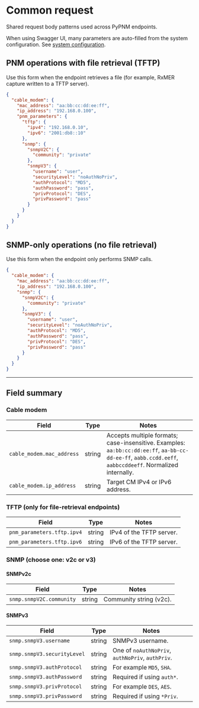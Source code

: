 # Common request

Shared request body patterns used across PyPNM endpoints.

When using Swagger UI, many parameters are auto-filled from the system configuration. See [system configuration](../pypnm/system/index.md).

## PNM operations with file retrieval (TFTP)

Use this form when the endpoint retrieves a file (for example, RxMER capture written to a TFTP server).

```json
{
  "cable_modem": {
    "mac_address": "aa:bb:cc:dd:ee:ff",
    "ip_address": "192.168.0.100",
    "pnm_parameters": {
      "tftp": {
        "ipv4": "192.168.0.10",
        "ipv6": "2001:db8::10"
      },
      "snmp": {
        "snmpV2C": {
          "community": "private"
        },
        "snmpV3": {
          "username": "user",
          "securityLevel": "noAuthNoPriv",
          "authProtocol": "MD5",
          "authPassword": "pass",
          "privProtocol": "DES",
          "privPassword": "pass"
        }
      }
    }
  }
}
```

## SNMP-only operations (no file retrieval)

Use this form when the endpoint only performs SNMP calls.

```json
{
  "cable_modem": {
    "mac_address": "aa:bb:cc:dd:ee:ff",
    "ip_address": "192.168.0.100",
    "snmp": {
      "snmpV2C": {
        "community": "private"
      },
      "snmpV3": {
        "username": "user",
        "securityLevel": "noAuthNoPriv",
        "authProtocol": "MD5",
        "authPassword": "pass",
        "privProtocol": "DES",
        "privPassword": "pass"
      }
    }
  }
}
```

---

## Field summary

### Cable modem

| Field                     | Type   | Notes                                                                                                                                                    |
| ------------------------- | ------ | -------------------------------------------------------------------------------------------------------------------------------------------------------- |
| `cable_modem.mac_address` | string | Accepts multiple formats; case-insensitive. Examples: `aa:bb:cc:dd:ee:ff`, `aa-bb-cc-dd-ee-ff`, `aabb.ccdd.eeff`, `aabbccddeeff`. Normalized internally. |
| `cable_modem.ip_address`  | string | Target CM IPv4 or IPv6 address.                                                                                                                          |

### TFTP (only for file-retrieval endpoints)

| Field                      | Type   | Notes                    |
| -------------------------- | ------ | ------------------------ |
| `pnm_parameters.tftp.ipv4` | string | IPv4 of the TFTP server. |
| `pnm_parameters.tftp.ipv6` | string | IPv6 of the TFTP server. |

### SNMP (choose one: v2c or v3)

#### SNMPv2c

| Field                    | Type   | Notes                   |
| ------------------------ | ------ | ----------------------- |
| `snmp.snmpV2C.community` | string | Community string (v2c). |

#### SNMPv3

| Field                       | Type   | Notes                                            |
| --------------------------- | ------ | ------------------------------------------------ |
| `snmp.snmpV3.username`      | string | SNMPv3 username.                                 |
| `snmp.snmpV3.securityLevel` | string | One of `noAuthNoPriv`, `authNoPriv`, `authPriv`. |
| `snmp.snmpV3.authProtocol`  | string | For example `MD5`, `SHA`.                        |
| `snmp.snmpV3.authPassword`  | string | Required if using `auth*`.                       |
| `snmp.snmpV3.privProtocol`  | string | For example `DES`, `AES`.                        |
| `snmp.snmpV3.privPassword`  | string | Required if using `*Priv`.                       |


